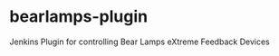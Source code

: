 bearlamps-plugin
================

Jenkins Plugin for controlling Bear Lamps eXtreme Feedback Devices